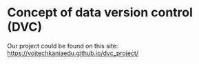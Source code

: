 # Concept of data version control (DVC)

Our project could be found on this site: https://vojtechkaniaedu.github.io/dvc_project/
